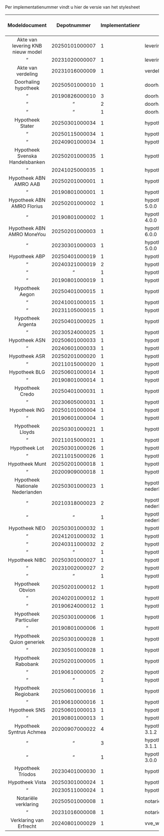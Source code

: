 Per implementatienummer vindt u hier de versie van het stylesheet

Modeldocument|Depotnummer|Implementatienr|Versie stylesheet|Geldig tot en met|Beta
:---:|:---:|---|---|:---:|:---:
Akte van levering KNB nieuw model|20250101000007|1|levering-9.0.0| |Beta
 “ |20231020000007|1|levering-8.0.0
Akte van verdeling|20231016000009|1|verdeling-5.0.0
Doorhaling hypotheek|20250501000010|1|doorhaling_hypotheek-4.0.0| |Beta
 “ |20190826000010|3|doorhaling_hypotheek-3.1.1
 “ | “ |2|doorhaling_hypotheek-3.1.0
 “ | “ |1|doorhaling_hypotheek-3.0.0
Hypotheek Stater|20250301000034|1|hypotheek_stater-3.0| |Beta
“ |20250115000034|1|hypotheek_stater-2.0
“ |20240901000034|1|hypotheek_stater-1.0
Hypotheek Svenska Handelsbanken|20250201000035|1|hypotheek_svenska-2.0| |Beta
 “ |20241025000035|1|hypotheek_svenska-1.0 
Hypotheek ABN AMRO AAB|20250201000001|1|hypotheek_abn_amro_aab-5.0.0| |Beta
 “ |20190801000001|1|hypotheek_abn_amro_aab-4.0.0
Hypotheek ABN AMRO Florius|20250201000002|1|hypotheek_abn_amro_florius-5.0.0| |Beta
 “ |20190801000002|1|hypotheek_abn_amro_florius-4.0.0
Hypotheek ABN AMRO MoneYou|20250201000003|1|hypotheek_abn_amro_moneyou-6.0.0| |Beta
 “ |20230301000003|1|hypotheek_abn_amro_moneyou-5.0.0
Hypotheek ABP|20250401000019|1|hypotheek_abp-3.0.0| |Beta
 “ |20240321000019|2|hypotheek_abp-2.0.1
 “ | “ |1|hypotheek_abp-2.0.0
 “ |20190801000019|1|hypotheek_abp-1.0.0
Hypotheek Aegon|20250401000015|1|hypotheek_aegon-8.0| |Beta
 “ |20241001000015|1|hypotheek_aegon-7.0
 “ |20231105000015|1|hypotheek_aegon-6.0.0
Hypotheek Argenta|20250401000025|1|hypotheek_argenta-4.0| |Beta
 “ |20230524000025|1|hypotheek_argenta-3.0
Hypotheek ASN|20250601000033|1|hypotheek_asn-2.0.0| |Beta
 “ |20240601000033|1|hypotheek_asn-1.0.0
Hypotheek ASR|20250201000020|1|hypotheek_asr-5.0.0| |Beta
 “ |20211015000020|1|hypotheek_asr-4.0.0
Hypotheek BLG|20250601000014|1|hypotheek_blg-4.0.0| | Beta
 “ |20190801000014|1|hypotheek_blg-3.0.0
Hypotheek Credo|20250401000031|1|hypotheek_credo-2.0.0| |Beta
“ |20230605000031|1|hypotheek_credo-1.0.0
Hypotheek ING|20250101000004|1|hypotheek_ing-5.0.0| |Beta
 “ |20190601000004|1|hypotheek_ing-4.0.0
Hypotheek Lloyds|20250301000021|1|hypotheek_lloyds-3.0.0| |Beta
 “ |20211015000021|1|hypotheek_lloyds-2.0.0
Hypotheek Lot|20250301000026|1|hypotheek_lot-3.0.0| |Beta
 “ |20211015000026|1|hypotheek_lot-2.0.0
Hypotheek Munt|20250201000018|1|hypotheek_munt-4.0| |Beta
 “ |20200909000018|1|hypotheek_munt-3.0
Hypotheek Nationale Nederlanden|20250301000023|1|hypotheek_nationale-nederlanden-3.0.0| |Beta
 “ |20210318000023|2|hypotheek_nationale-nederlanden-2.1.0
 “ | “ |1|hypotheek_nationale-nederlanden-2.0.0
Hypotheek NEO|20250301000032|1|hypotheek_neo-3.0| |Beta
 “ |20241201000032|1|hypotheek_neo-2.0
 “ |20240311000032|2|hypotheek_neo-1.0.1
 “ | “ |1|hypotheek_neo-1.0.0
Hypotheek NIBC|20250301000027|1|hypotheek_nibc-4.0.0| |Beta
 “ |20231002000027|2|hypotheek_nibc-3.0.1
 “ | “ |1|hypotheek_nibc-3.0.0
Hypotheek Obvion|20250201000012|1|hypotheek_obvion-6.0.0| |Beta
 “ |20240201000012|1|hypotheek_obvion-5.0.0
 “ |20190624000012|1|hypotheek_obvion-4.0.0
Hypotheek Particulier|20250301000006|1|hypotheek_particulier-4.0.0| |Beta
 “ |20190801000006|1|hypotheek_particulier-3.0.0
Hypotheek Quion generiek|20250301000028|1|hypotheek_quion_generiek-3.0| |Beta
 “ |20230501000028|1|hypotheek_quion_generiek-2.0
Hypotheek Rabobank|20250201000005|1|hypotheek_rabobank-6.0.0| |Beta
 “ |20190610000005|2|hypotheek_rabobank-5.0.1
 “ | “ |1|hypotheek_rabobank-5.0.0
Hypotheek Regiobank|20250601000016|1|hypotheek_regiobank-4.0.0| |Beta
 “ |20190610000016|1|hypotheek_regiobank-3.0.0
Hypotheek SNS|20250601000013|1|hypotheek_sns-3.0.0| |Beta
 “ |20190801000013|1|hypotheek_sns-2.5.0
Hypotheek Syntrus Achmea|20200907000022|4|hypotheek_syntrus_achmea-3.1.2
 “ | “ |3|hypotheek_syntrus_achmea-3.1.1
 “ | “ |1|hypotheek_syntrus_achmea-3.0.0
Hypotheek Triodos|20230401000030|1|hypotheek_triodos-1.0.0
Hypotheek Vista|20250301000024|1|hypotheek_vista-4.0.0| |Beta
 “ |20230511000024|1|hypotheek_vista-3.0.0
Notariële verklaring|20250501000008|1|notariele_verklaring-5.0.0| |Beta
 “ |20231016000008|1|notariele_verklaring-4.0.0
Verklaring van Erfrecht|20240801000029|1|vve_wettelijkeverdeling-2.0| |Beta